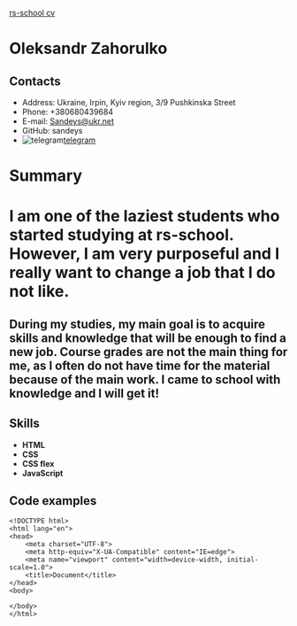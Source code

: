 [rs-school cv](https://Sandeys.github.io/rsschool-cv/)
# **Oleksandr Zahorulko**
## Contacts
* Address: Ukraine, Irpin, Kyiv region, 3/9 Pushkinska Street
* Phone: +380680439684
* E-mail: [Sandeys@ukr.net](https://mail.ukr.net/desktop#msglist/f0/p0)
* GitHub: sandeys
* ![telegram](https://www.google.com/search?q=%D1%82%D0%B5%D0%BB%D0%B5%D0%B3%D1%80%D0%B0%D0%BC+%D0%B8%D0%BA%D0%BE%D0%BD%D0%BA%D0%B0&rlz=1C1IXYC_ruUA983UA983&sxsrf=AOaemvJrUpKytXPRgbffTsC5gaxWAYLeXg:1641465649027&tbm=isch&source=iu&ictx=1&fir=8zQX18gicBdd1M%252CZ9Joa6J5icQlBM%252C_%253BPhFnvIp6GsfIEM%252CJCY85GI_LBdX6M%252C_%253BmPjYU24lEHU_-M%252CDlpCh--KDCeucM%252C_%253BhRRE2CTH9nUSfM%252CXLzx7P3JGV1IxM%252C_%253BfB9MA0TC-YGMXM%252Ci3a1alFNJrBI4M%252C_%253BFiQlLmldI5h4zM%252CfccatI5vDIbkmM%252C_%253B-9oldJLnkY_cxM%252CHQi63x1uVhDtqM%252C_%253BJQPkmNbboaC34M%252CXWHbCsXadtg0aM%252C_%253BOae8H9cXIjVxmM%252ChJvVzdB_wgFCKM%252C_%253BegklwaUxzbI2SM%252C_FOqi1G4RjNAUM%252C_%253B2Nr3KkcLNFJdqM%252ClmHjVVtnLXMCIM%252C_%253BlFKSY_WS21Mp8M%252CoHinATtY6mrXSM%252C_%253BauXl9_l2_nWJEM%252CDlpCh--KDCeucM%252C_%253Bxrt-GtoL3uW9TM%252Ce7oz6pcZ4MM-iM%252C_%253BWEu6c6Ghv0D92M%252CDLIxgZ24mBU5nM%252C_&vet=1&usg=AI4_-kRKq4Fjm7h5bAEGTl4tMtN1CoFnhA&sa=X&sqi=2&ved=2ahUKEwjJxK6H-Jz1AhXwHbkGHTr8C2wQ9QF6BAgMEAE&biw=1366&bih=657&dpr=1#imgrc=9UIGk8KH3uzuuM)[telegram](https://web.telegram.org/k/)

# Summary
I am one of the laziest students who started studying at rs-school. However, I am very purposeful and I really want to change a job that I do not like.
======
During my studies, my main goal is to acquire skills and knowledge that will be enough to find a new job. Course grades are not the main thing for me, as I often do not have time for the material because of the main work. I came to school with knowledge and I will get it!
------

## Skills
* **HTML**
* **CSS**
* **CSS flex**
* **JavaScript**

## Code examples

```
<!DOCTYPE html>
<html lang="en">
<head>
    <meta charset="UTF-8">
    <meta http-equiv="X-UA-Compatible" content="IE=edge">
    <meta name="viewport" content="width=device-width, initial-scale=1.0">
    <title>Document</title>
</head>
<body>
    
</body>
</html>
```
